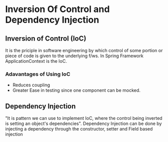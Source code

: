 # Inversion Of Control and Dependency Injection

## Inversion of Control (IoC)
It is the priciple in software engineering by which control of some portion or piece of code is given to the underlying f/ws.
In Spring Framework ApplicationContext is the IoC.

### Adavantages of Using IoC
* Reduces coupling
* Greater Ease in testing since one component can be mocked.

## Dependency Injection
"It is pattern we can use to implement IoC, where the control being inverted is setting an object's dependencies". Dependency Injection can be done by injecting a dependency through the constructor, setter and Field based injection